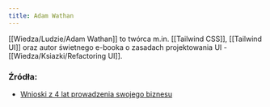 ```yaml
---
title: Adam Wathan
---
```


[[Wiedza/Ludzie/Adam Wathan]] to twórca m.in. [[Tailwind CSS]], [[Tailwind UI]] oraz autor świetnego e-booka o zasadach projektowania UI - [[Wiedza/Ksiazki/Refactoring UI]]. 

### Źródła: 
- [Wnioski z 4 lat prowadzenia swojego biznesu](https://twitter.com/adamwathan/status/1296447318074568704?s=21)
